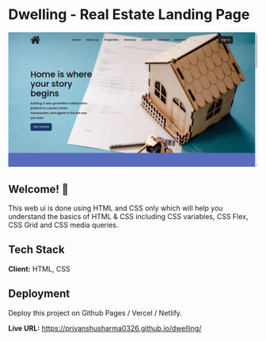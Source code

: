 # Dwelling - Real Estate Landing Page

![Design preview for Dwelling - Real Estate Landing Page](./design/desktop-design.jpg)

## Welcome! 👋

This web ui is done using HTML and CSS only which will help you understand the basics of HTML & CSS including CSS variables, CSS Flex, CSS Grid and CSS media queries.

## Tech Stack

**Client:** HTML, CSS

## Deployment

Deploy this project on Github Pages / Vercel / Netlify.

**Live URL:** https://priyanshusharma0326.github.io/dwelling/